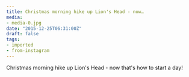 ```yaml
---
title: Christmas morning hike up Lion's Head - now…
media:
- media-0.jpg
date: "2015-12-25T06:31:00Z"
draft: false
tags:
- imported
- from-instagram
---
```

Christmas morning hike up Lion's Head - now that's how to start a day\!
